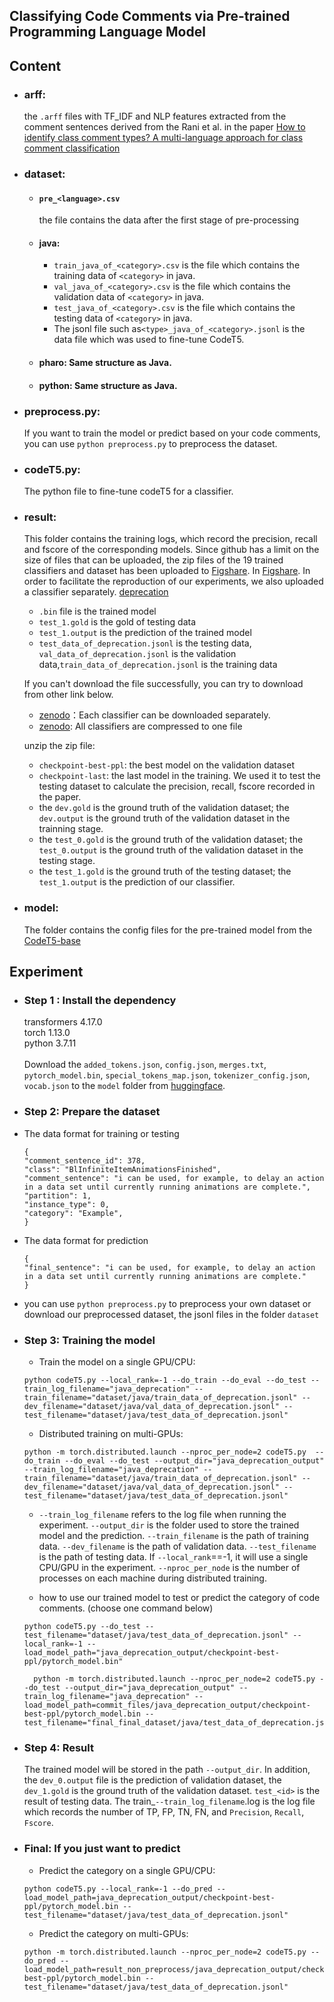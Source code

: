 ## Classifying Code Comments via Pre-trained Programming Language Model


## Content
- ### arff: 
    the `.arff` files with TF_IDF and NLP features extracted from the comment sentences derived from the  Rani et al. in the paper [How to identify class comment types? A multi-language approach for class comment classification](https://www.sciencedirect.com/science/article/pii/S0164121221001448)
- ### dataset:
  - #### `pre_<language>.csv`
    the file contains the data after the first stage of pre-processing
  - #### java: 
    - `train_java_of_<category>.csv` is the file which contains the training data of `<category>` in java.
    - `val_java_of_<category>.csv` is the file which contains the validation  data of `<category>` in java.
    - `test_java_of_<category>.csv` is the file which contains the testing data of `<category>` in java.
    - The jsonl file such as`<type>_java_of_<category>.jsonl` is the data file which was used to fine-tune CodeT5.
  - #### pharo: Same structure as Java.
  - #### python: Same structure as Java.
- ### preprocess.py: 
    If you want to train the model or predict based on your code comments, you can use `python preprocess.py` to preprocess the dataset. 
- ### codeT5.py: 
    The python file to fine-tune codeT5 for a classifier.
- ### result: 
    This folder contains the training logs, which record the precision, recall  and fscore of the corresponding models. Since github has a limit on the size of files that can be uploaded, the zip files of the 19 trained classifiers and dataset has been uploaded to [Figshare](https://figshare.com/articles/dataset/Classifier_zip/22083500). 
    In [Figshare](https://figshare.com/articles/dataset/java_deprecation/22084031). 
    In order to facilitate the reproduction of our experiments, we also uploaded a classifier separately. [deprecation](https://figshare.com/articles/dataset/java_deprecation/22084031)
    - `.bin` file is the trained model
    - `test_1.gold` is the gold of testing data
    - `test_1.output` is the prediction of the trained model
    - `test_data_of_deprecation.jsonl` is the testing data,  `val_data_of_deprecation.jsonl` is the validation data,`train_data_of_deprecation.jsonl` is the training data
    
    If you can't download the file successfully, you can try to download from other link below.
    - [zenodo](https://zenodo.org/record/7659286#.Y_Q973ZBzEY)：Each classifier can be downloaded separately.
    - [zenodo](https://zenodo.org/record/7659231#.Y_Q_t3ZBzEY): All classifiers are compressed to one file
    
    unzip the zip file:

    - `checkpoint-best-ppl`: the best model on the validation dataset
    - `checkpoint-last`: the last model in the training. We used it to test the testing dataset to calculate the precision, recall, fscore recorded in the paper.
    - the `dev.gold` is the ground truth of the validation dataset; the `dev.output` is the ground truth of the validation dataset in the trainning stage. 
    - the `test_0.gold` is the ground truth of the validation dataset; the `test_0.output` is the ground truth of the validation dataset in the testing stage.
    - the `test_1.gold` is the ground truth of the testing dataset; the `test_1.output` is the prediction of our classifier.
    

- ### model:
  The folder contains the config files for the pre-trained model from the [CodeT5-base](https://huggingface.co/Salesforce/codet5-base/tree/main)

## Experiment
- ### Step 1 : Install the dependency
  transformers 4.17.0  
  torch 1.13.0 \
  python 3.7.11 \
  \
  Download the `added_tokens.json`, `config.json`, `merges.txt`, `pytorch_model.bin`, `special_tokens_map.json`, `tokenizer_config.json`, `vocab.json` to the `model` folder from [huggingface](https://huggingface.co/Salesforce/codet5-base/tree/main).
- ### Step 2: Prepare the dataset 
- The data format for training or testing
  ```
  {
  "comment_sentence_id": 378,
  "class": "BlInfiniteItemAnimationsFinished",
  "comment_sentence": "i can be used, for example, to delay an action in a data set until currently running animations are complete.",
  "partition": 1,
  "instance_type": 0,
  "category": "Example",
  }
  ```
- The data format for prediction 
  ```
  {
  "final_sentence": "i can be used, for example, to delay an action in a data set until currently running animations are complete."
  }
  ```
- you can use `python preprocess.py` to preprocess your own dataset or download our preprocessed dataset, the jsonl files in the folder `dataset`
- ### Step 3: Training the model
    - Train the model on a single GPU/CPU:
    ```commandline
    python codeT5.py --local_rank=-1 --do_train --do_eval --do_test --train_log_filename="java_deprecation" --train_filename="dataset/java/train_data_of_deprecation.jsonl" --dev_filename="dataset/java/val_data_of_deprecation.jsonl" --test_filename="dataset/java/test_data_of_deprecation.jsonl"
    ```
  
    - Distributed training on multi-GPUs: 
    ```commandline
    python -m torch.distributed.launch --nproc_per_node=2 codeT5.py  --do_train --do_eval --do_test --output_dir="java_deprecation_output" --train_log_filename="java_deprecation" --train_filename="dataset/java/train_data_of_deprecation.jsonl" --dev_filename="dataset/java/val_data_of_deprecation.jsonl" --test_filename="dataset/java/test_data_of_deprecation.jsonl"
    ```    
    - `--train_log_filename` refers to the log file when running the experiment. `--output_dir` is the folder used to store the trained model and the prediction. `--train_filename` is the path of training data. `--dev_filename` is the path of validation data.  `--test_filename` is the path of testing data. If `--local_rank`==-1, it will  use a single CPU/GPU in the experiment. `--nproc_per_node` is the number of processes on each machine during distributed training.
  
    - how to use our trained model to test or predict the category of code comments. (choose one command below)
    ```commandline
    python codeT5.py --do_test --test_filename="dataset/java/test_data_of_deprecation.jsonl" --local_rank=-1 --load_model_path="java_deprecation_output/checkpoint-best-ppl/pytorch_model.bin"
  ```
  
  ```commandline
    python -m torch.distributed.launch --nproc_per_node=2 codeT5.py --do_test --output_dir="java_deprecation_output" --train_log_filename="java_deprecation" --load_model_path=commit_files/java_deprecation_output/checkpoint-best-ppl/pytorch_model.bin --test_filename="final_final_dataset/java/test_data_of_deprecation.jsonl"
  ```
- ### Step 4: Result
  The trained model will be stored in the path `--output_dir`. In addition, the `dev_0.output` file is the prediction of validation dataset, the `dev_1.gold` is the ground truth of the validation dataset. `test_<id>` is the result of testing data. The train_`--train_log_filename`.log is the log file which records the number of TP, FP, TN, FN, and `Precision`, `Recall`, `Fscore`.

- ### Final: If you just want to predict
    - Predict the category on a single GPU/CPU:
    ``` commandline
    python codeT5.py --local_rank=-1 --do_pred --load_model_path=java_deprecation_output/checkpoint-best-ppl/pytorch_model.bin --test_filename="dataset/java/test_data_of_deprecation.jsonl"
    ```  

  - Predict the category on multi-GPUs:
  ```commandline
  python -m torch.distributed.launch --nproc_per_node=2 codeT5.py --do_pred --load_model_path=result_non_preprocess/java_deprecation_output/checkpoint-best-ppl/pytorch_model.bin --test_filename="dataset/java/test_data_of_deprecation.jsonl"
   ```
  

  
        


